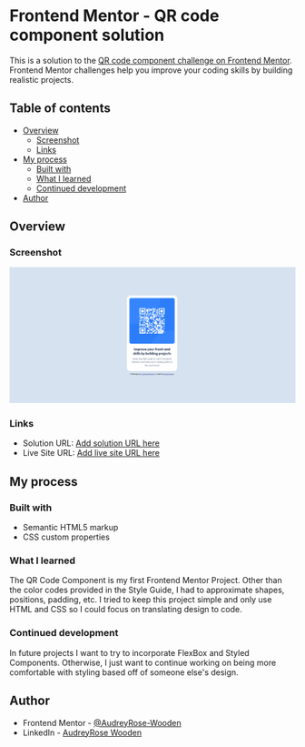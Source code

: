 # Frontend Mentor - QR code component solution

This is a solution to the [QR code component challenge on Frontend Mentor](https://www.frontendmentor.io/challenges/qr-code-component-iux_sIO_H). Frontend Mentor challenges help you improve your coding skills by building realistic projects.

## Table of contents

- [Overview](#overview)
  - [Screenshot](#screenshot)
  - [Links](#links)
- [My process](#my-process)
  - [Built with](#built-with)
  - [What I learned](#what-i-learned)
  - [Continued development](#continued-development)
- [Author](#author)

## Overview

### Screenshot

![](./project-screenshot.png)

### Links

- Solution URL: [Add solution URL here](https://your-solution-url.com)
- Live Site URL: [Add live site URL here](https://your-live-site-url.com)

## My process

### Built with

- Semantic HTML5 markup
- CSS custom properties

### What I learned

The QR Code Component is my first Frontend Mentor Project. Other than the color codes provided in the Style Guide, I had to approximate shapes, positions, padding, etc. I tried to keep this project simple and only use HTML and CSS so I could focus on translating design to code.

### Continued development

In future projects I want to try to incorporate FlexBox and Styled Components. Otherwise, I just want to continue working on being more comfortable with styling based off of someone else's design.

## Author

- Frontend Mentor - [@AudreyRose-Wooden](https://www.frontendmentor.io/profile/AudreyRose-Wooden)
- LinkedIn - [AudreyRose Wooden](https://www.linkedin.com/in/audreyrose-wodoen)
